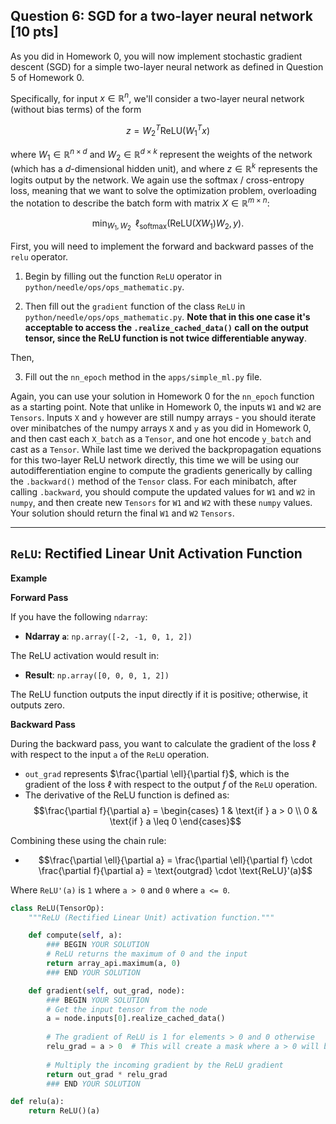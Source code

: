 ## Question 6: SGD for a two-layer neural network [10 pts]

As you did in Homework 0, you will now implement stochastic gradient descent (SGD) for a simple two-layer neural network as defined in Question 5 of Homework 0.

Specifically, for input $x \in \mathbb{R}^n$, we'll consider a two-layer neural network (without bias terms) of the form

$$z = W_2^T \text{ReLU}(W_1^T x)$$


where $W_1 \in \mathbb{R}^{n \times d}$ and $W_2 \in \mathbb{R}^{d \times k}$ represent the weights of the network (which has a $d$-dimensional hidden unit), and where $z \in \mathbb{R}^k$ represents the logits output by the network. We again use the softmax / cross-entropy loss, meaning that we want to solve the optimization problem, overloading the notation to describe the batch form with matrix $X \in \mathbb{R}^{m \times n}$:


$$\min_{W_1, W_2} \;\; \ell_{\mathrm{softmax}}(\text{ReLU}(X W_1) W_2, y).$$

First, you will need to implement the forward and backward passes of the `relu` operator.

1. Begin by filling out the function `ReLU` operator in `python/needle/ops/ops_mathematic.py`.

2. Then fill out the `gradient` function of the class `ReLU` in `python/needle/ops/ops_mathematic.py`. **Note that in this one case it's acceptable to access the `.realize_cached_data()` call on the output tensor, since the ReLU function is not twice differentiable anyway**.

Then,

3. Fill out the `nn_epoch` method in the `apps/simple_ml.py` file.

Again, you can use your solution in Homework 0 for the `nn_epoch` function as a starting point. Note that unlike in Homework 0, the inputs `W1` and `W2` are `Tensors`. Inputs `X` and `y` however are still numpy arrays - you should iterate over minibatches of the numpy arrays `X` and `y` as you did in Homework 0, and then cast each `X_batch` as a `Tensor`, and one hot encode `y_batch` and cast as a `Tensor`. While last time we derived the backpropagation equations for this two-layer ReLU network directly, this time we will be using our autodifferentiation engine to compute the gradients generically by calling the `.backward()` method of the `Tensor` class. For each minibatch, after calling `.backward`, you should compute the updated values for `W1` and `W2` in `numpy`, and then create new `Tensors` for `W1` and `W2` with these `numpy` values. Your solution should return the final `W1` and `W2`  `Tensors`.

---------------------------------------------------------

## `ReLU`: Rectified Linear Unit Activation Function

**Example**

**Forward Pass**

If you have the following `ndarray`:

- **Ndarray `a`**: `np.array([-2, -1, 0, 1, 2])`

The ReLU activation would result in:

- **Result**: `np.array([0, 0, 0, 1, 2])`

The ReLU function outputs the input directly if it is positive; otherwise, it outputs zero.

**Backward Pass**

During the backward pass, you want to calculate the gradient of the loss $\ell$ with respect to the input `a` of the `ReLU` operation.

- `out_grad` represents $\frac{\partial \ell}{\partial f}$, which is the gradient of the loss $\ell$ with respect to the output $f$ of the `ReLU` operation.
- The derivative of the ReLU function is defined as:
  $$\frac{\partial f}{\partial a} = \begin{cases} 
  1 & \text{if } a > 0 \\
  0 & \text{if } a \leq 0 
  \end{cases}$$

Combining these using the chain rule:

- $$\frac{\partial \ell}{\partial a} = \frac{\partial \ell}{\partial f} \cdot \frac{\partial f}{\partial a} = \text{outgrad} \cdot \text{ReLU}'(a)$$

Where `ReLU'(a)` is `1` where `a > 0` and `0` where `a <= 0`.

```python
class ReLU(TensorOp):
    """ReLU (Rectified Linear Unit) activation function."""

    def compute(self, a):
        ### BEGIN YOUR SOLUTION
        # ReLU returns the maximum of 0 and the input
        return array_api.maximum(a, 0)
        ### END YOUR SOLUTION

    def gradient(self, out_grad, node):
        ### BEGIN YOUR SOLUTION
        # Get the input tensor from the node
        a = node.inputs[0].realize_cached_data()
        
        # The gradient of ReLU is 1 for elements > 0 and 0 otherwise
        relu_grad = a > 0  # This will create a mask where a > 0 will be True (1) and else False (0)
        
        # Multiply the incoming gradient by the ReLU gradient
        return out_grad * relu_grad
        ### END YOUR SOLUTION

def relu(a):
    return ReLU()(a)
```
